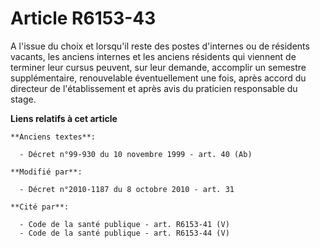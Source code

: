 # Article R6153-43

A l'issue du choix et lorsqu'il reste des postes d'internes ou de résidents vacants, les anciens internes et les anciens
résidents qui viennent de terminer leur cursus peuvent, sur leur demande, accomplir un semestre supplémentaire, renouvelable
éventuellement une fois, après accord du directeur de l'établissement et après avis du praticien responsable du stage.

**Liens relatifs à cet article**

	**Anciens textes**:

	  - Décret n°99-930 du 10 novembre 1999 - art. 40 (Ab)

	**Modifié par**:

	  - Décret n°2010-1187 du 8 octobre 2010 - art. 31

	**Cité par**:

	  - Code de la santé publique - art. R6153-41 (V)
	  - Code de la santé publique - art. R6153-44 (V)
